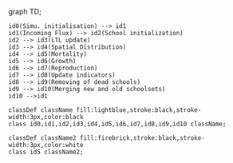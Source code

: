 graph TD;

    id0(Simu. initialisation) --> id1
    id1(Incoming Flux) --> id2(School initialization)
    id2 --> id3(LTL update)
    id3 --> id4(Spatial Distribution)
    id4 --> id5(Mortality)
    id5 --> id6(Growth)
    id6 --> id7(Reproduction)
    id7 --> id8(Update indicators)
    id8 --> id9(Removing of dead schools)
    id9 --> id10(Merging new and old schoolsets)
    id10 -->id1

    classDef className fill:lightblue,stroke:black,stroke-width:3px,color:black
    class id0,id1,id2,id3,id4,id5,id6,id7,id8,id9,id10 className;

    classDef className2 fill:firebrick,stroke:black,stroke-width:3px,color:white
    class id5 className2;